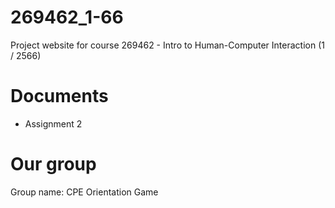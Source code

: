 # 269462_1-66
Project website for course 269462 - Intro to Human-Computer Interaction (1 / 2566)

# Documents
- Assignment 2

# Our group
Group name: CPE Orientation Game
